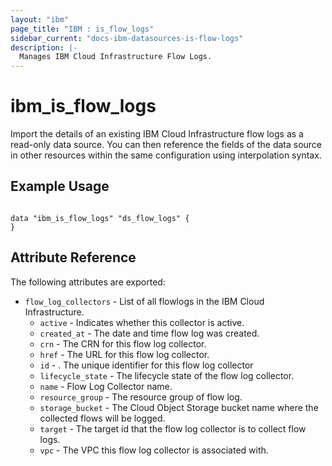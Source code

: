 ```yaml
---
layout: "ibm"
page_title: "IBM : is_flow_logs"
sidebar_current: "docs-ibm-datasources-is-flow-logs"
description: |-
  Manages IBM Cloud Infrastructure Flow Logs.
---
```


# ibm\_is_flow_logs

Import the details of an existing IBM Cloud Infrastructure flow logs as a read-only data source. You can then reference the fields of the data source in other resources within the same configuration using interpolation syntax.


## Example Usage

```hcl

data "ibm_is_flow_logs" "ds_flow_logs" {
}

```

## Attribute Reference

The following attributes are exported:

* `flow_log_collectors` - List of all flowlogs in the IBM Cloud Infrastructure.
  * `active` - Indicates whether this collector is active.
  * `created_at` - The date and time flow log was created.
  * `crn` - The CRN for this flow log collector.
  * `href` - The URL for this flow log collector.
  * `id` - . The unique identifier for this flow log collector
  * `lifecycle_state` - The lifecycle state of the flow log collector.
  * `name` - Flow Log Collector name.
  * `resource_group` - The resource group of flow log.
  * `storage_bucket` - The Cloud Object Storage bucket name where the collected flows will be logged.
  * `target` - The target id that the flow log collector is to collect flow logs.
  * `vpc` - The VPC this flow log collector is associated with.  




